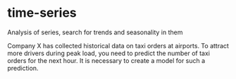 # time-series
Analysis of series, search for trends and seasonality in them

Company X has collected historical data on taxi orders at airports. To attract more drivers during peak load, you need to predict the number of taxi orders for the next hour. It is necessary to create a model for such a prediction.
